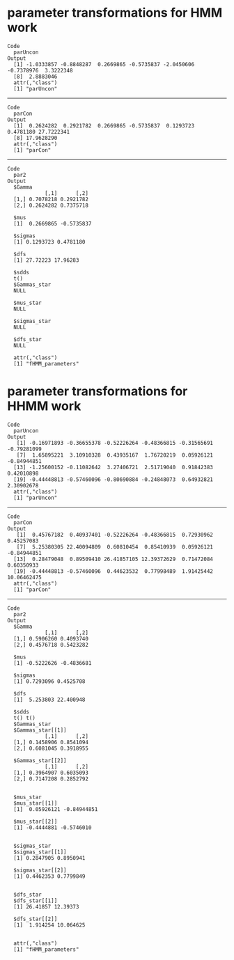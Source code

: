 # parameter transformations for HMM work

    Code
      parUncon
    Output
      [1] -1.0333857 -0.8848287  0.2669865 -0.5735837 -2.0450606 -0.7378976  3.3222348
      [8]  2.8883046
      attr(,"class")
      [1] "parUncon"

---

    Code
      parCon
    Output
      [1]  0.2624282  0.2921782  0.2669865 -0.5735837  0.1293723  0.4781180 27.7222341
      [8] 17.9628290
      attr(,"class")
      [1] "parCon"

---

    Code
      par2
    Output
      $Gamma
                [,1]      [,2]
      [1,] 0.7078218 0.2921782
      [2,] 0.2624282 0.7375718
      
      $mus
      [1]  0.2669865 -0.5735837
      
      $sigmas
      [1] 0.1293723 0.4781180
      
      $dfs
      [1] 27.72223 17.96283
      
      $sdds
      t() 
      $Gammas_star
      NULL
      
      $mus_star
      NULL
      
      $sigmas_star
      NULL
      
      $dfs_star
      NULL
      
      attr(,"class")
      [1] "fHMM_parameters"

# parameter transformations for HHMM work

    Code
      parUncon
    Output
       [1] -0.16971893 -0.36655378 -0.52226264 -0.48366815 -0.31565691 -0.79281099
       [7]  1.65895221  3.10910328  0.43935167  1.76720219  0.05926121 -0.84944851
      [13] -1.25600152 -0.11082642  3.27406721  2.51719040  0.91842383  0.42010898
      [19] -0.44448813 -0.57460096 -0.80690884 -0.24848073  0.64932821  2.30902678
      attr(,"class")
      [1] "parUncon"

---

    Code
      parCon
    Output
       [1]  0.45767182  0.40937401 -0.52226264 -0.48366815  0.72930962  0.45257083
       [7]  5.25380305 22.40094809  0.60810454  0.85410939  0.05926121 -0.84944851
      [13]  0.28479048  0.89509410 26.41857105 12.39372629  0.71472084  0.60350933
      [19] -0.44448813 -0.57460096  0.44623532  0.77998489  1.91425442 10.06462475
      attr(,"class")
      [1] "parCon"

---

    Code
      par2
    Output
      $Gamma
                [,1]      [,2]
      [1,] 0.5906260 0.4093740
      [2,] 0.4576718 0.5423282
      
      $mus
      [1] -0.5222626 -0.4836681
      
      $sigmas
      [1] 0.7293096 0.4525708
      
      $dfs
      [1]  5.253803 22.400948
      
      $sdds
      t() t() 
      $Gammas_star
      $Gammas_star[[1]]
                [,1]      [,2]
      [1,] 0.1458906 0.8541094
      [2,] 0.6081045 0.3918955
      
      $Gammas_star[[2]]
                [,1]      [,2]
      [1,] 0.3964907 0.6035093
      [2,] 0.7147208 0.2852792
      
      
      $mus_star
      $mus_star[[1]]
      [1]  0.05926121 -0.84944851
      
      $mus_star[[2]]
      [1] -0.4444881 -0.5746010
      
      
      $sigmas_star
      $sigmas_star[[1]]
      [1] 0.2847905 0.8950941
      
      $sigmas_star[[2]]
      [1] 0.4462353 0.7799849
      
      
      $dfs_star
      $dfs_star[[1]]
      [1] 26.41857 12.39373
      
      $dfs_star[[2]]
      [1]  1.914254 10.064625
      
      
      attr(,"class")
      [1] "fHMM_parameters"

